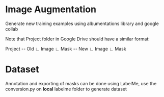 # Image Augmentation
Generate new training examples using albumentations library and google collab

Note that Project folder in Google Drive should have a similar format:

Project
  -- Old
      ∟ Image
      ∟ Mask
  -- New 
      ∟ Image
      ∟ Mask

# Dataset
Annotation and exporting of masks can be done using LabelMe, use the conversion.py on **local** labelme folder to generate dataset
